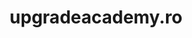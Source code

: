 ---
layout: projectPageNew
title: upgradeacademy.ro
year: 2020
client: Upgrade Academy
medium: graphic design
isClientWork: true
paragraphs:
 - text: |
     I was approached by <a class="underlined" href="http://upgradeacademy.ro/" target="_blank">Upgrade Academy</a>, a Bucharest based education company, to refine the organization's graphic identity and redesign the customer facing website. Since their audience consists of high school aged students and their parents, we chose to go for a light and vivid color scheme, organic shapes and typography to mirror the curves present in the layout. <br/><br/>
 - text: |
     Role: graphic designer and web developer
images:
 - url: /assets/images/upgradeacademy/t-2.png
 - url: /assets/images/upgradeacademy/t-1.png
 - url: /assets/images/upgradeacademy/t-3.png
 - url: /assets/images/upgradeacademy/t-4.png
 - url: /assets/images/upgradeacademy/t-5.png
 - url: /assets/images/upgradeacademy/t-6.png
 - url: /assets/images/upgradeacademy/t-7.png
 - url: /assets/images/upgradeacademy/t-8.png
 - url: /assets/images/upgradeacademy/t-9.png
 - url: /assets/images/upgradeacademy/t-10.png
 - url: /assets/images/upgradeacademy/t-11.png
 - url: /assets/images/upgradeacademy/t-12.png
 - url: /assets/images/upgradeacademy/t-13.png
 - url: /assets/images/upgradeacademy/t-14.png
 - url: /assets/images/upgradeacademy/t-15.png
 - url: /assets/images/upgradeacademy/t-16.png
 - url: /assets/images/upgradeacademy/t-17.png
 - url: /assets/images/upgradeacademy/t-18.png
 - url: /assets/images/upgradeacademy/t-19.png
 - url: /assets/images/upgradeacademy/t-20.png
 - url: /assets/images/upgradeacademy/t-21.png
 - url: /assets/images/upgradeacademy/t-22.png
 - url: /assets/images/upgradeacademy/t-23.png
 - url: /assets/images/upgradeacademy/t-24.png
 - url: /assets/images/upgradeacademy/t-25.png
 - url: /assets/images/upgradeacademy/t-26.png
 - url: /assets/images/upgradeacademy/t-27.png
---